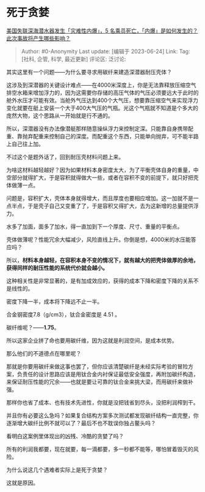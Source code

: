 # 死于贪婪
[美国失联深海潜水器发生「灾难性内爆」，5 名乘员死亡，「内爆」是如何发生的？此次事故将产生哪些影响？](https://www.zhihu.com/question/608085455/answer/3086489813)

> Author: #0-Anonymity
> Last update: [编辑于 2023-06-24]
> Link:
> Tag: [社科, 企管, 科学, 最近更新]
> 评论区:
> 泛讨论:

其实这里有一个问题——为什么要寻求用碳纤来建造深潜器耐压壳体？

这涉及到深潜器的关键设计难点——在4000米深度上，你是无法靠释放压缩空气排空水箱来增加浮力的，因为这需要你存储的高压气体的气压必须要远大于此时的舱外水压才可能有效。当舱外气压达到400个大气压，想要靠压缩空气来实现浮力变化就要在艇上安装一个大于400大气压的气瓶。光这个气瓶就不知道是个多大的庞然大物，这个思路从一开始就是行不通的。

所以，深潜器没有办法像潜艇那样随意操纵浮力来控制定深。只能靠自身携带配重、靠抛弃配重来控制自己的深度。而配重这个东西，只能单向抛弃，可不能半路上自己往上加。

不过这个是题外话了，回到耐压壳材料问题上来。

为啥这材料越轻越好？因为如果材料本身密度太大，为了平衡壳体自身的重量，中空部分就得扩大，于是容积就得做大一些，或者在容积不变的前提下，就只好把壳体做薄一点。

问题是，容积扩大，壳体本身就得增大，而且厚度也要相应增加。这一加就不是一点半点，于是壳子自己又变重了了，于是容积又得扩大，去为这新增的总量提供浮力。

水多了加面，面多了加水，得一直加到下一个厚度、尺寸、重量的平衡点。

壳体做薄呢？性能冗余大幅减少，风险直线上升。你倒是想，4000米的水压能答应吗？

所以，**材料本身越轻，在容积本身不变的情况下，就有越大的把壳体做厚的余地，获得同样的耐压性能的系统代价就会越小。**

这种相关性是非常显著的，是有加成效应的，获得的成本下降和密度下降的关系不是线性的。

密度下降一半，成本将下降远不止一半。

合金钢密度7.8（g/cm3），钛合金密度是 4.51 。

碳纤维呢？——**1.75**。

所以这家企业拼了命也要用碳纤维，因为这就是利润空间，是成本优势。

那么他们的不道德点在哪里呢？

那就是你要用碳纤来做这事也罢了，但你应该清楚碳纤是未经实际考验的冒险方案，负责任的设计思路应该是用钛合金内衬保证最低安全强度，再附加碳纤构造，来保证耐压性能的冗余——也就是要让可靠的钛合金来挑大梁，而用碳纤来做补强。

那样你也省了成本、也有技术先进性，你就是没把钱省到尽头，没把利润榨到干。

并且你有必要这么急吗？如果复合结构方案多次测试都发现碳纤结构一直完整，你逐渐增大碳纤比例不就可以了？最后不也不耽误你独占鳌头吗？

看明白这案例里体现出的凶残、冷酷的贪婪了吗？

所有的利润我都要，现在就要，每一滴都要，多一秒都不能等，哪怕冒着毁灭的风险。

为什么说这几个遇难者实际上是死于贪婪？

这就是原因。